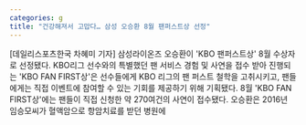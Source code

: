 ```yaml
---
categories: g
title: "건강해져서 고맙다… 삼성 오승환 8월 팬퍼스트상 선정"
---
```

[데일리스포츠한국 차혜미 기자] 삼성라이온즈 오승환이 &#39;KBO 팬퍼스트상&#39; 8월 수상자로 선정됐다. KBO리그 선수와의 특별했던 팬 서비스 경험 및 사연을 접수 받아 진행되는 &#39;KBO FAN FIRST상&#39;은 선수들에게 KBO 리그의 팬 퍼스트 철학을 고취시키고, 팬들에게는 직접 이벤트에 참여할 수 있는 기회를 제공하기 위해 기획됐다. 8월 &#39;KBO FAN FIRST상&#39;에는 팬들이 직접 신청한 약 270여건의 사연이 접수됐다. 오승환은 2016년 임승모씨가 혈액암으로 항암치료를 받던 병원에